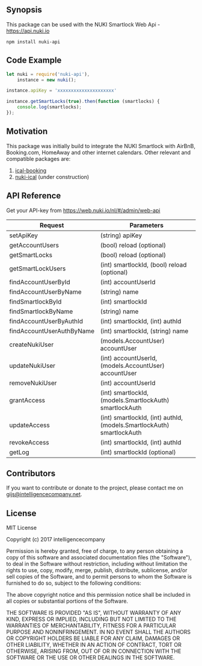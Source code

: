 ## Synopsis

This package can be used with the NUKI Smartlock Web Api - https://api.nuki.io

```
npm install nuki-api
```


## Code Example
``` js
let nuki = require('nuki-api'),
    instance = new nuki();

instance.apiKey = 'xxxxxxxxxxxxxxxxxxxxx'

instance.getSmartLocks(true).then(function (smartlocks) {
    console.log(smartlocks);
});
```


## Motivation

This package was initially build to integrate the NUKI Smartlock with AirBnB, Booking.com, HomeAway and other internet calendars. Other relevant and compatible packages are:
1. [ical-booking](https://www.npmjs.com/package/ical-booking) 
2. [nuki-ical](https://www.npmjs.com/package/nuki-ical) (under construction) 


## API Reference

Get your API-key from https://web.nuki.io/nl/#/admin/web-api

Request                     | Parameters 
--------------------------- | -----------------------------------------------------------------------
setApiKey                   | (string) apiKey
getAccountUsers             | (bool) reload (optional)
getSmartLocks               | (bool) reload (optional)
getSmartLockUsers           | (int) smartlockId, (bool) reload (optional)
findAccountUserById         | (int) accountUserId
findAccountUserByName       | (string) name
findSmartlockById           | (int) smartlockId
findSmartlockByName         | (string) name
findAccountUserByAuthId     | (int) smartlockId, (int) authId
findAccountUserAuthByName   | (int) smartlockId, (string) name
createNukiUser              | (models.AccountUser) accountUser
updateNukiUser              | (int) accountUserId, (models.AccountUser) accountUser
removeNukiUser              | (int) accountUserId
grantAccess                 | (int) smartlockId, (models.SmartlockAuth) smartlockAuth
updateAccess                | (int) smartlockId, (int) authId, (models.SmartlockAuth) smartlockAuth
revokeAccess                | (int) smartlockId, (int) authId
getLog                      | (int) smartlockId (optional)


## Contributors

If you want to contribute or donate to the project, please contact me on gijs@intelligencecompany.net.


## License
MIT License

Copyright (c) 2017 intelligencecompany

Permission is hereby granted, free of charge, to any person obtaining a copy
of this software and associated documentation files (the "Software"), to deal
in the Software without restriction, including without limitation the rights
to use, copy, modify, merge, publish, distribute, sublicense, and/or sell
copies of the Software, and to permit persons to whom the Software is
furnished to do so, subject to the following conditions:

The above copyright notice and this permission notice shall be included in all
copies or substantial portions of the Software.

THE SOFTWARE IS PROVIDED "AS IS", WITHOUT WARRANTY OF ANY KIND, EXPRESS OR
IMPLIED, INCLUDING BUT NOT LIMITED TO THE WARRANTIES OF MERCHANTABILITY,
FITNESS FOR A PARTICULAR PURPOSE AND NONINFRINGEMENT. IN NO EVENT SHALL THE
AUTHORS OR COPYRIGHT HOLDERS BE LIABLE FOR ANY CLAIM, DAMAGES OR OTHER
LIABILITY, WHETHER IN AN ACTION OF CONTRACT, TORT OR OTHERWISE, ARISING FROM,
OUT OF OR IN CONNECTION WITH THE SOFTWARE OR THE USE OR OTHER DEALINGS IN THE
SOFTWARE.
